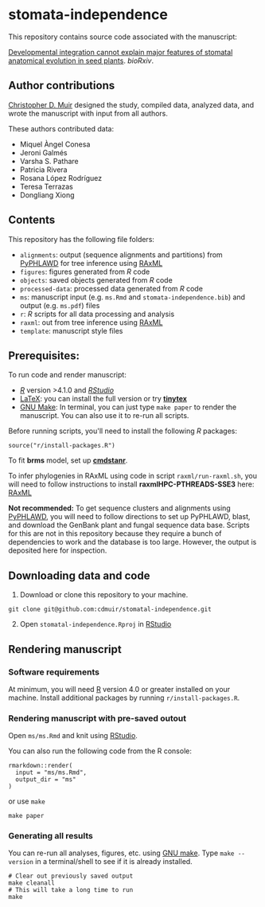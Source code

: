 # stomata-independence

This repository contains source code associated with the manuscript:

[Developmental integration cannot explain major features of stomatal anatomical evolution in seed plants](https://doi.org/10.1101/2021.09.02.457988). *bioRxiv*.

## Author contributions

[Christopher D. Muir](https://cdmuir.netlify.app) designed the study, compiled data, analyzed data, and wrote the manuscript with input from all authors. 

These authors contributed data:

* Miquel Àngel Conesa
* Jeroni Galmés
* Varsha S. Pathare
* Patricia Rivera
* Rosana López Rodríguez
* Teresa Terrazas
* Dongliang Xiong

## Contents

This repository has the following file folders:

- `alignments`: output (sequence alignments and partitions) from [PyPHLAWD](https://github.com/FePhyFoFum/PyPHLAWD) for tree inference using [RAxML](https://cme.h-its.org/exelixis/web/software/raxml/)
- `figures`: figures generated from *R* code
- `objects`: saved objects generated from *R* code
- `processed-data`: processed data generated from *R* code
- `ms`: manuscript input (e.g. `ms.Rmd` and `stomata-independence.bib`) and output (e.g. `ms.pdf`) files
- `r`: *R* scripts for all data processing and analysis
- `raxml`: out from tree inference using [RAxML](https://cme.h-its.org/exelixis/web/software/raxml/)
- `template`: manuscript style files

## Prerequisites:

To run code and render manuscript:

- [*R*](https://cran.r-project.org/) version >4.1.0 and [*RStudio*](https://www.rstudio.com/)
- [LaTeX](https://www.latex-project.org/): you can install the full version or try [**tinytex**](https://yihui.org/tinytex/)
- [GNU Make](https://www.gnu.org/software/make/): In terminal, you can just type `make paper` to render the manuscript. You can also use it to re-run all scripts.

Before running scripts, you'll need to install the following *R* packages:

```
source("r/install-packages.R")
```

To fit **brms** model, set up [**cmdstanr**](https://mc-stan.org/cmdstanr/).

To infer phylogenies in RAxML using code in script `raxml/run-raxml.sh`, you will need to follow instructions to install **raxmlHPC-PTHREADS-SSE3** here: [RAxML](https://cme.h-its.org/exelixis/web/software/raxml/)

**Not recommended:** To get sequence clusters and alignments using [PyPHLAWD](https://github.com/FePhyFoFum/PyPHLAWD), you will need to follow directions to set up PyPHLAWD, blast, and download the GenBank plant and fungal sequence data base. Scripts for this are not in this repository because they require a bunch of dependencies to work and the database is too large. However, the output is deposited here for inspection.

## Downloading data and code 

1. Download or clone this repository to your machine.

```
git clone git@github.com:cdmuir/stomatal-independence.git
```

2. Open `stomatal-independence.Rproj` in [RStudio](https://www.rstudio.com/)

## Rendering manuscript

### Software requirements

At minimum, you will need [R](https://cran.r-project.org/) version 4.0 or greater installed on your machine. Install additional packages by running `r/install-packages.R`.

### Rendering manuscript with pre-saved outout

Open `ms/ms.Rmd` and knit using [RStudio](https://www.rstudio.com/).

You can also run the following code from the R console:

```{r}
rmarkdown::render(
  input = "ms/ms.Rmd",
  output_dir = "ms"
)
```

or use `make`

```
make paper
```

### Generating all results

You can re-run all analyses, figures, etc. using [GNU make](https://www.gnu.org/software/make/). Type `make --version` in a terminal/shell to see if it is already installed.

```
# Clear out previously saved output
make cleanall
# This will take a long time to run
make
```
